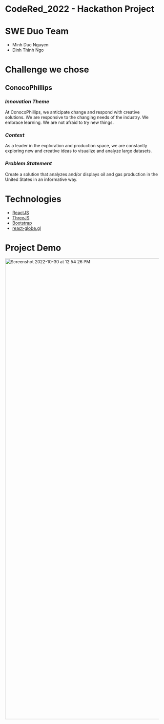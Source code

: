 # CodeRed_2022 - Hackathon Project

# SWE Duo Team
- Minh Duc Nguyen
- Dinh Thinh Ngo

# Challenge we chose
## ConocoPhillips
### <i>Innovation Theme</i>
At ConocoPhillips, we anticipate change and respond with creative solutions. We are responsive to the changing needs of the industry. We embrace learning. We are not afraid to try new things.

### <i>Context</i>
As a leader in the exploration and production space, we are constantly exploring new and creative ideas to visualize and analyze large datasets.

### <i>Problem Statement</i>
Create a solution that analyzes and/or displays oil and gas production in the United States in an informative way.

# Technologies
- [ReactJS](https://reactjs.org/)
- [ThreeJS](https://threejs.org/)
- [Bootstrap](https://getbootstrap.com/)
- [react-globe.gl](https://github.com/vasturiano/react-globe.gl)

# Project Demo
<img width="1512" alt="Screenshot 2022-10-30 at 12 54 26 PM" src="https://user-images.githubusercontent.com/72216741/198893693-13fdbaea-d824-4f9a-9177-bd12f9775b5b.png">

